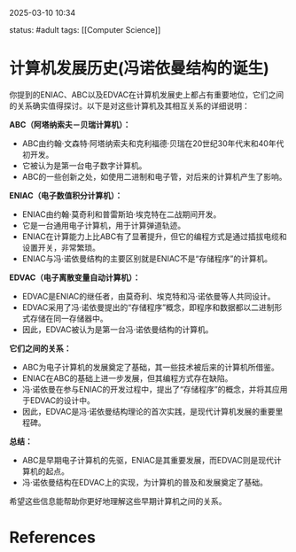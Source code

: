 2025-03-10    10:34

status: #adult 
tags: [[Computer Science]]


# 计算机发展历史(冯诺依曼结构的诞生)

你提到的ENIAC、ABC以及EDVAC在计算机发展史上都占有重要地位，它们之间的关系确实值得探讨。以下是对这些计算机及其相互关系的详细说明：

**ABC（阿塔纳索夫－贝瑞计算机）：**

- ABC由约翰·文森特·阿塔纳索夫和克利福德·贝瑞在20世纪30年代末和40年代初开发。
- 它被认为是第一台电子数字计算机。
- ABC的一些创新之处，如使用二进制和电子管，对后来的计算机产生了影响。

**ENIAC（电子数值积分计算机）：**

- ENIAC由约翰·莫奇利和普雷斯珀·埃克特在二战期间开发。
- 它是一台通用电子计算机，用于计算弹道轨迹。
- ENIAC在计算能力上比ABC有了显著提升，但它的编程方式是通过插拔电缆和设置开关，非常繁琐。
- ENIAC与冯·诺依曼结构的主要区别就是ENIAC不是“存储程序”的计算机。

**EDVAC（电子离散变量自动计算机）：**

- EDVAC是ENIAC的继任者，由莫奇利、埃克特和冯·诺依曼等人共同设计。
- EDVAC采用了冯·诺依曼提出的“存储程序”概念，即程序和数据都以二进制形式存储在同一存储器中。
- 因此，EDVAC被认为是第一台冯·诺依曼结构的计算机。

**它们之间的关系：**

- ABC为电子计算机的发展奠定了基础，其一些技术被后来的计算机所借鉴。
- ENIAC在ABC的基础上进一步发展，但其编程方式存在缺陷。
- 冯·诺依曼在参与ENIAC的开发过程中，提出了“存储程序”的概念，并将其应用于EDVAC的设计中。
- 因此，EDVAC是冯·诺依曼结构理论的首次实践，是现代计算机发展的重要里程碑。

**总结：**

- ABC是早期电子计算机的先驱，ENIAC是其重要发展，而EDVAC则是现代计算机的起点。
- 冯·诺依曼结构在EDVAC上的实现，为计算机的普及和发展奠定了基础。

希望这些信息能帮助你更好地理解这些早期计算机之间的关系。


# References
